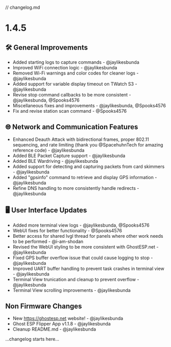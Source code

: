 // changelog.md 

# 1.4.5

## 🛠️ General Improvements

- Added starting logs to capture commands - @jaylikesbunda
- Improved WiFi connection logic - @jaylikesbunda  
- Removed Wi-Fi warnings and color codes for cleaner logs - @jaylikesbunda  
- Added support for variable display timeout on TWatch S3 - @jaylikesbunda
- Revise stop command callbacks to be more consistent - @jaylikesbunda, @Spooks4576
- Miscellaneous fixes and improvements - @jaylikesbunda, @Spooks4576  
- Fix and revise station scan command - @Spooks4576

## 🌐 Network and Communication Features

- Enhanced Deauth Attack with bidirectional frames, proper 802.11 sequencing, and rate limiting (thank you @SpacehuhnTech for amazing reference code) - @jaylikesbunda  
- Added BLE Packet Capture support - @jaylikesbunda  
- Added BLE Wardriving - @jaylikesbunda  
- Added support for detecting and capturing packets from card skimmers - @jaylikesbunda  
- Added "gpsinfo" command to retrieve and display GPS information - @jaylikesbunda
- Refine DNS handling to more consistently handle redirects - @jaylikesbunda

## 🖥️ User Interface Updates

- Added more terminal view logs - @jaylikesbunda, @Spooks4576  
- WebUI fixes for better functionality - @Spooks4576
- Better access for shared lvgl thread for panels where other work needs to be performed - @i-am-shodan
- Revised the WebUI styling to be more consistent with GhostESP.net - @jaylikesbunda
- Fixed GPS buffer overflow issue that could cause logging to stop - @jaylikesbunda
- Improved UART buffer handling to prevent task crashes in terminal view - @jaylikesbunda
- Terminal View trunication and cleanup to prevent overflow - @jaylikesbunda
- Terminal View scrolling improvements - @jaylikesbunda

## Non Firmware Changes

- New https://ghostesp.net website! - @jaylikesbunda
- Ghost ESP Flipper App v1.1.8 - @jaylikesbunda
- Cleanup README.md - @jaylikesbunda

...changelog starts here... 

